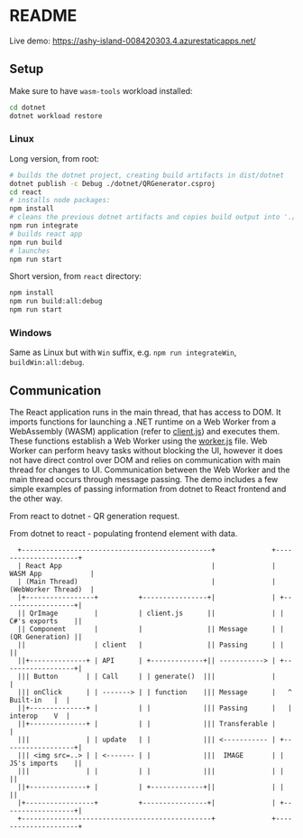 # README

Live demo: https://ashy-island-008420303.4.azurestaticapps.net/

## Setup

Make sure to have `wasm-tools` workload installed:

```bash
cd dotnet
dotnet workload restore
```

### Linux

Long version, from root:

``` bash
# builds the dotnet project, creating build artifacts in dist/dotnet
dotnet publish -c Debug ./dotnet/QRGenerator.csproj
cd react
# installs node packages:
npm install
# cleans the previous dotnet artifacts and copies build output into './public/qr'
npm run integrate
# builds react app
npm run build
# launches
npm run start
```

Short version, from `react` directory:

``` bash
npm install
npm run build:all:debug
npm run start
```

### Windows

Same as Linux but with `Win` suffix, e.g. `npm run integrateWin`, `buildWin:all:debug`.

## Communication

The React application runs in the main thread, that has access to DOM. It imports functions for launching a .NET runtime on a Web Worker from a WebAssembly (WASM) application (refer to [client.js](react/src/client.js)) and executes them. These functions establish a Web Worker using the [worker.js](dotnet/wwwroot/worker.js) file. Web Worker can perform heavy tasks without blocking the UI, however it does not have direct control over DOM and relies on communication with main thread for changes to UI. Communication between the Web Worker and the main thread occurs through message passing. The demo includes a few simple examples of passing information from dotnet to React frontend and the other way.

From react to dotnet - QR generation request.

From dotnet to react - populating frontend element with data.

      +-----------------------------------------------+              +---------------------+
      | React App                                     |              | WASM App            |
      | (Main Thread)                                 |              | (WebWorker Thread)  |
      |+-----------------+          +----------------+|              | +------------------+|
      || QrImage         |          | client.js      ||              | |  C#'s exports    ||
      || Component       |          |                || Message      | |  (QR Generation) ||
      ||                 | client   |                || Passing      | |                  ||
      ||+--------------+ | API      | +-------------+|| -----------> | +------------------+|
      ||| Button       | | Call     | | generate()  |||              |                     |
      ||| onClick      | | -------> | | function    ||| Message      |   ^   Built-in   |  |
      ||+--------------+ |          | |             ||| Passing      |   |   interop    V  |
      ||+--------------+ |          | |             ||| Transferable |                     |
      |||              | | update   | |             ||| <----------- | +------------------+|
      ||| <img src=..> | | <------- | |             |||  IMAGE       | |  JS's imports    ||
      |||              | |          | |             |||              | |                  ||
      ||+--------------+ |          | +-------------+||              | |                  ||
      |+-----------------+          +----------------+|              | +------------------+|
      +-----------------------------------------------+              +---------------------+
